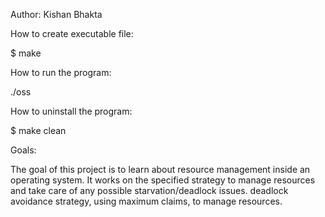 Author: Kishan Bhakta

How to create executable file:

$ make

How to run the program:

./oss

How to uninstall the program:

$ make clean

Goals:

The goal of this project is to learn about resource management inside an operating system. It works on the specified strategy to manage resources and take care of any possible starvation/deadlock issues.
deadlock avoidance strategy, using maximum claims, to manage resources.

